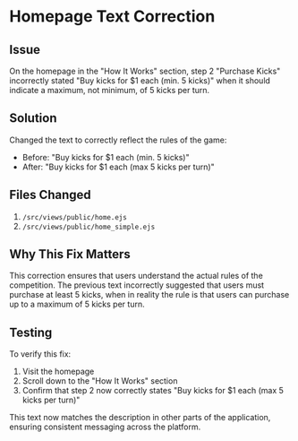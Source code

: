 # Homepage Text Correction

## Issue

On the homepage in the "How It Works" section, step 2 "Purchase Kicks" incorrectly stated "Buy kicks for $1 each (min. 5 kicks)" when it should indicate a maximum, not minimum, of 5 kicks per turn.

## Solution

Changed the text to correctly reflect the rules of the game:

- Before: "Buy kicks for $1 each (min. 5 kicks)"
- After: "Buy kicks for $1 each (max 5 kicks per turn)"

## Files Changed

1. `/src/views/public/home.ejs`
2. `/src/views/public/home_simple.ejs`

## Why This Fix Matters

This correction ensures that users understand the actual rules of the competition. The previous text incorrectly suggested that users must purchase at least 5 kicks, when in reality the rule is that users can purchase up to a maximum of 5 kicks per turn.

## Testing

To verify this fix:

1. Visit the homepage
2. Scroll down to the "How It Works" section
3. Confirm that step 2 now correctly states "Buy kicks for $1 each (max 5 kicks per turn)"

This text now matches the description in other parts of the application, ensuring consistent messaging across the platform.
